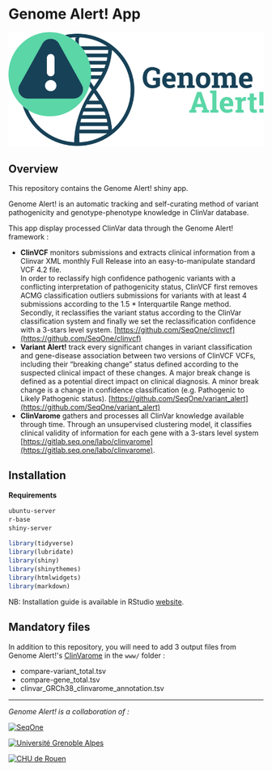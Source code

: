 # Genome Alert! App

![Genome Alert! logo](www/genome_alert_title.png)

## Overview 

This repository contains the Genome Alert! shiny app.  

Genome Alert! is an automatic tracking and self-curating method of variant pathogenicity and genotype-phenotype knowledge in ClinVar database.

This app display processed ClinVar data through the Genome Alert! framework : 
- **ClinVCF** monitors submissions and extracts clinical information from a Clinvar XML monthly Full Release into an easy-to-manipulate standard VCF 4.2 file.    
In order to reclassify high confidence pathogenic variants with a conflicting interpretation of pathogenicity status, ClinVCF first removes ACMG classification outliers submissions for variants with at least 4 submissions according to the 1.5 * Interquartile Range method. Secondly, it reclassifies the variant status according to the ClinVar classification system and finally we set the reclassification confidence with a 3-stars level system.  [https://github.com/SeqOne/clinvcf](https://github.com/SeqOne/clinvcf)   
- **Variant Alert!** track every significant changes in variant classification and gene-disease association between two versions of ClinVCF VCFs, including their “breaking change” status defined according to the suspected clinical impact of these changes. A major break change is defined as a potential direct impact on clinical diagnosis. A minor break change is a change in confidence classification (e.g. Pathogenic to Likely Pathogenic status). [https://github.com/SeqOne/variant_alert](https://github.com/SeqOne/variant_alert)  
- **ClinVarome** gathers and processes all ClinVar knowledge available through time. Through an unsupervised clustering model, it classifies clinical validity of information for each gene with a 3-stars level system [https://gitlab.seq.one/labo/clinvarome](https://gitlab.seq.one/labo/clinvarome).  

## Installation

**Requirements** 

```bash
ubuntu-server
r-base
shiny-server
```

```r
library(tidyverse)
library(lubridate)
library(shiny)
library(shinythemes)
library(htmlwidgets)
library(markdown)
``` 

NB: Installation guide is available in RStudio [website](https://rstudio.com/products/shiny/download-server/ubuntu/).

## Mandatory files

In addition to this repository, you will need to add 3 output files from Genome Alert!'s [ClinVarome](https://gitlab.seq.one/labo/clinvarome) in the `www/` folder :
- compare-variant_total.tsv
- compare-gene_total.tsv
- clinvar_GRCh38_clinvarome_annotation.tsv 


--------------------------------------------------------------------------------
*Genome Alert! is a collaboration of :* 

[![SeqOne](img/logo-seqone.png)](https://seq.one/) 

[![Université Grenoble Alpes](img/logo-uga.png)](https://iab.univ-grenoble-alpes.fr/) 

[![CHU de Rouen](img/logo-CHU.png)](https://www.chu-rouen.fr/service/service-de-genetique/)
